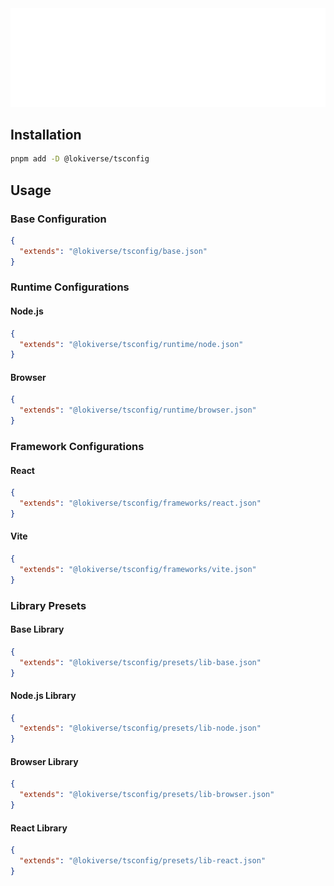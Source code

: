 <div align="center">
  <img src="https://github.com/lokicoule-stack/tsconfig/blob/main/media/repo-header.svg?raw=true" alt="Lokicoule TypeScript Configuration"  />
</div>

## Installation

```bash
pnpm add -D @lokiverse/tsconfig
```

## Usage

### Base Configuration

```json
{
  "extends": "@lokiverse/tsconfig/base.json"
}
```

### Runtime Configurations

#### Node.js

```json
{
  "extends": "@lokiverse/tsconfig/runtime/node.json"
}
```

#### Browser

```json
{
  "extends": "@lokiverse/tsconfig/runtime/browser.json"
}
```

### Framework Configurations

#### React

```json
{
  "extends": "@lokiverse/tsconfig/frameworks/react.json"
}
```

#### Vite

```json
{
  "extends": "@lokiverse/tsconfig/frameworks/vite.json"
}
```

### Library Presets

#### Base Library

```json
{
  "extends": "@lokiverse/tsconfig/presets/lib-base.json"
}
```

#### Node.js Library

```json
{
  "extends": "@lokiverse/tsconfig/presets/lib-node.json"
}
```

#### Browser Library

```json
{
  "extends": "@lokiverse/tsconfig/presets/lib-browser.json"
}
```

#### React Library

```json
{
  "extends": "@lokiverse/tsconfig/presets/lib-react.json"
}
```
